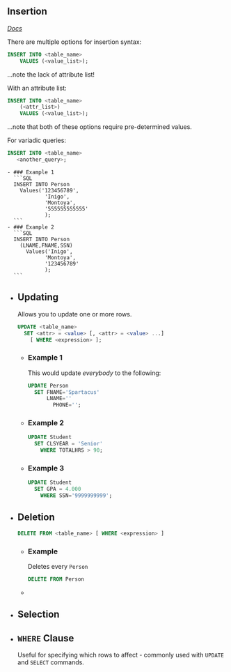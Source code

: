 ## Insertion
*[Docs](https://mariadb.com/kb/en/insert/)*

There are multiple options for insertion syntax:
```SQL
INSERT INTO <table_name>
	VALUES (<value_list>);
```
...note the lack of attribute list!

With an attribute list:
```SQL
INSERT INTO <table_name>
	(<attr_list>)
	VALUES (<value_list>);
```
...note that both of these options require pre-determined values.

For variadic queries:
 ```SQL
INSERT INTO <table_name>
	<another_query>;
```
	- ### Example 1
	  ```SQL
	  INSERT INTO Person
	  	Values('123456789',
	            'Inigo',
	            'Montoya',
	            '555555555555'
	            );
	  ```
	- ### Example 2
	  ```SQL
	  INSERT INTO Person
	  	(LNAME,FNAME,SSN)
	      Values('Inigo',
	            'Montoya',
	            '123456789'
	            );
	  ```
- ## Updating
  Allows you to update one or more rows.
  
  ```SQL
  UPDATE <table_name>
  	SET <attr> = <value> [, <attr> = <value> ...]
      [ WHERE <expression> ];
  ```
	- ### Example 1
	  This would update *everybody* to the following:
	  ```SQL
	  UPDATE Person
	  	SET FNAME='Spartacus'
	      	LNAME=''
	          PHONE='';
	  ```
	- ### Example 2
	  ```SQL
	  UPDATE Student
	  	SET CLSYEAR = 'Senior'
	      WHERE TOTALHRS > 90;
	  ```
	- ### Example 3
	  ```SQL
	  UPDATE Student
	  	SET GPA = 4.000
	      WHERE SSN='9999999999';
	  ```
- ## Deletion
  ```SQL
  DELETE FROM <table_name> [ WHERE <expression> ]
  ```
	- ### Example
	  Deletes every `Person`
	  ```SQL
	  DELETE FROM Person
	  ```
	-
- ## Selection
- ## `WHERE` Clause
  Useful for specifying which rows to affect - commonly used with `UPDATE` and `SELECT` commands.